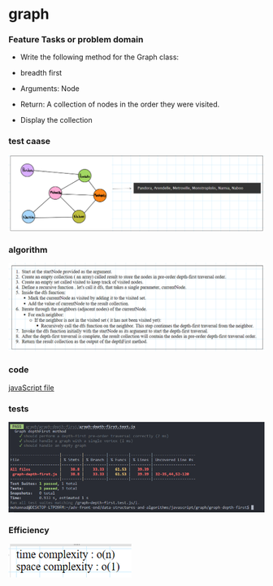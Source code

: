 # graph

### Feature Tasks or problem domain

- Write the following method for the Graph class:

- breadth first
- Arguments: Node
- Return: A collection of nodes in the order they were visited.
- Display the collection

### test caase

![alg](./testCase.png)

### algorithm

![alg](./alg.png)

### code

[javaScript file](./graph-depth-first.js)

### tests

![tests](./tests.png)

### Efficiency

![eff](./eff.png)
